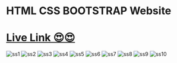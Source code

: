 


# HTML CSS BOOTSTRAP Website

 # <a href ="https://bootstrap-websitee.vercel.app/" target="_blank">Live Link 😍😍</a>

<img src="https://github.com/aryan-ya/bootstrap_websitee/assets/107910961/da053940-8fa9-49b4-909c-84f4102d0b14" alt="ss1">
<img src="https://github.com/aryan-ya/Client-website-Bootstrap/assets/107910961/d78eb325-3be1-4688-8a77-0086de6893cf" alt="ss2">
<img src="https://github.com/aryan-ya/Client-website-Bootstrap/assets/107910961/f3390581-9246-462e-a9e1-376d1a5c09e4" alt="ss3">
<img src= "https://github.com/aryan-ya/Client-website-Bootstrap/assets/107910961/840eed7d-83c8-4a8c-8599-c79a25b99c5a" alt="ss4">
<img src="https://github.com/aryan-ya/Client-website-Bootstrap/assets/107910961/0330d4a5-3cdf-448b-8196-8296f033e342" alt="ss5">
<img src="https://github.com/aryan-ya/Client-website-Bootstrap/assets/107910961/1b514ec5-dab7-4b53-ab4a-34f321f02557" alt="ss6">
<img src="https://github.com/aryan-ya/Client-website-Bootstrap/assets/107910961/8cb08593-0e96-4681-a713-5f1699bde682" alt="ss7">
<img src="https://github.com/aryan-ya/Client-website-Bootstrap/assets/107910961/7a5d676b-7918-4e4f-a109-cc8441a66c14" alt="ss8">
<img src="https://github.com/aryan-ya/Client-website-Bootstrap/assets/107910961/c0a19b15-48c6-44cf-9957-513781983246" alt="ss9">
<img src="https://github.com/aryan-ya/Client-website-Bootstrap/assets/107910961/0bc4d253-ef7a-469f-beb3-7e314faef34e" alt="ss10">
